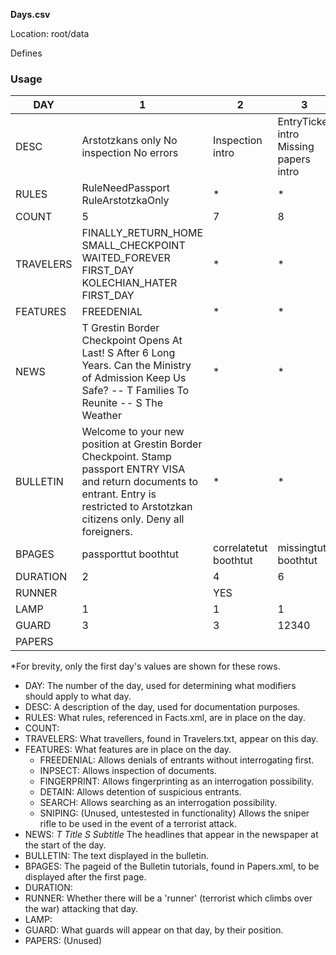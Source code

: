 **Days.csv**

Location: root/data

Defines 

### Usage

| DAY       | 1                                                                                                                                                                                                                              | 2                        | 3                                             | 4                                                       | 5            | 6                                      | 7                               | 8                     | 9     | 10            | 100      |
|-----------|--------------------------------------------------------------------------------------------------------------------------------------------------------------------------------------------------------------------------------|--------------------------|-----------------------------------------------|---------------------------------------------------------|--------------|----------------------------------------|---------------------------------|-----------------------|-------|---------------|----------|
| DESC      | Arstotzkans   only      No inspection      No errors                                                                                                                                                                           | Inspection   intro       | EntryTicket   intro      Missing papers intro | EntryPermit/IdCard   intro      Fingerprint intro       | Detain intro | WorkPermit   intro      Suicide bomber | Search   intro      Bribe intro | Forgery   intro       |       | Sniping intro | Test day |
| RULES     | RuleNeedPassport      RuleArstotzkaOnly                                                                                                                                                                                        | *                        | *                                             | *                                                       | *            | *                                      | *                               | *                     | *     | *             | *        |
| COUNT     | 5                                                                                                                                                                                                                              | 7                        | 8                                             | 9                                                       | 9            | 100                                    | 9                               | 9                     | 8     | 8             | 8        |
| TRAVELERS | FINALLY_RETURN_HOME      SMALL_CHECKPOINT      WAITED_FOREVER      FIRST_DAY      KOLECHIAN_HATER      FIRST_DAY                                                                                                               | *                        | *                                             | *                                                       | *            | *                                      | *                               | *                     | *     | *             | *        |
| FEATURES  | FREEDENIAL                                                                                                                                                                                                                     | *                        | *                                             | *                                                       | *            | *                                      | *                               | *                     | *     | *             | *        |
| NEWS      | T   Grestin Border Checkpoint Opens At Last!      S After 6 Long Years. Can the Ministry of Admission Keep Us Safe?      --      T Families To Reunite      --      S The Weather                                              | *                        | *                                             | *                                                       | *            | *                                      | *                               | *                     | *     | *             | *        |
| BULLETIN  | Welcome   to your new position at Grestin Border Checkpoint.            Stamp passport ENTRY VISA and return documents to entrant.            Entry is restricted to Arstotzkan citizens only.            Deny all foreigners. | *                        | *                                             | *                                                       | *            | *                                      | *                               | *                     | *     | *             | *        |
| BPAGES   | passporttut boothtut                                                                                                                                                                                                           | correlatetut boothtut    | missingtut boothtut                           | boothtut                                                | boothtut     |                                        | ruletut                         |                       |       |               |          |
| DURATION  | 2                                                                                                                                                                                                                              | 4                        | 6                                             | 7                                                       | 7            | 7                                      | 7                               | 7                     | 5     | 5             | 500      |
| RUNNER    |                                                                                                                                                                                                                                | YES                      |                                               |                                                         |              |                                        |                                 |                       |       |               |          |
| LAMP      | 1                                                                                                                                                                                                                              | 1                        | 1                                             | 1                                                       | 1            | 1                                      | 1                               | 1                     | 1     | 1             | 1        |
| GUARD     | 3                                                                                                                                                                                                                              | 3                        | 12340                                         | 12340                                                   | 12340        | 12340                                  | 12340                           | 12340                 | 12340 | 12340         | 12340    |
| PAPERS    |                                                                                                                                                                                                                                |                          |                                               |                                                         |              |                                        |                                 |                       |       |               |          |

*For brevity, only the first day's values are shown for these rows.

* DAY: The number of the day, used for determining what modifiers should apply to what day.
* DESC: A description of the day, used for documentation purposes.
* RULES: What rules, referenced in Facts.xml, are in place on the day.
* COUNT: 
* TRAVELERS: What travellers, found in Travelers.txt, appear on this day.
* FEATURES: What features are in place on the day.
  * FREEDENIAL: Allows denials of entrants without interrogating first.
  * INPSECT: Allows inspection of documents.
  * FINGERPRINT: Allows fingerprinting as an interrogation possibility.
  * DETAIN: Allows detention of suspicious entrants.
  * SEARCH: Allows searching as an interrogation possibility.
  * SNIPING: (Unused, untestested in functionality) Allows the sniper rifle to be used in the event of a terrorist attack.
* NEWS: *T Title S Subtitle* The headlines that appear in the newspaper at the start of the day.
* BULLETIN: The text displayed in the bulletin.
* BPAGES: The pageid of the Bulletin tutorials, found in Papers.xml, to be displayed after the first page.
* DURATION:
* RUNNER: Whether there will be a 'runner' (terrorist which climbs over the war) attacking that day.
* LAMP:
* GUARD: What guards will appear on that day, by their position.
* PAPERS: (Unused)
